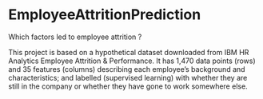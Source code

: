 # EmployeeAttritionPrediction
Which factors led to employee attrition ?


This project is based on a hypothetical dataset downloaded from IBM HR Analytics Employee Attrition & Performance.
It has 1,470 data points (rows) and 35 features (columns) describing each employee’s background and characteristics;
and labelled (supervised learning) with whether they are still in the company or whether they have gone to work somewhere else.
